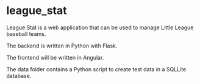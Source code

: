 # league_stat

League Stat is a web application that can be used to manage Little League baseball teams.

The backend is written in Python with Flask.

The frontend will be written in Angular.

The data folder contains a Python script to create test data in a SQLLite database.
